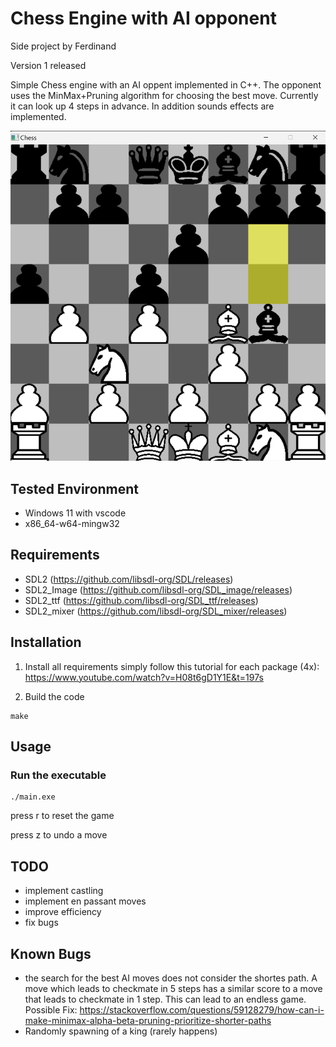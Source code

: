 # Chess Engine with AI opponent
Side project by Ferdinand 

Version 1 released

Simple Chess engine with an AI oppent implemented in C++. The opponent uses the MinMax+Pruning algorithm for choosing the best move. Currently it can look up 4 steps in advance. In addition sounds effects are implemented. 

![simulation_image](https://github.com/Ferdinand50/chess_2024/blob/main/src/images/board.png)

## Tested Environment
- Windows 11 with vscode
- x86_64-w64-mingw32

## Requirements
- SDL2 (https://github.com/libsdl-org/SDL/releases)
- SDL2_Image (https://github.com/libsdl-org/SDL_image/releases)
- SDL2_ttf (https://github.com/libsdl-org/SDL_ttf/releases)
- SDL2_mixer (https://github.com/libsdl-org/SDL_mixer/releases)


## Installation

1. Install all requirements
simply follow this tutorial for each package (4x): https://www.youtube.com/watch?v=H08t6gD1Y1E&t=197s




2. Build the code

```shell
make
```


## Usage
### Run the executable

```shell
./main.exe
```

press r to reset the game

press z to undo a move


## TODO
- implement castling
- implement en passant moves
- improve efficiency
- fix bugs

## Known Bugs
- the search for the best AI moves does not consider the shortes path. A move which leads to checkmate in 5 steps has a similar score to a move that leads to checkmate in 1 step. This can lead to an endless game. Possible Fix: https://stackoverflow.com/questions/59128279/how-can-i-make-minimax-alpha-beta-pruning-prioritize-shorter-paths
- Randomly spawning of a king (rarely happens)






